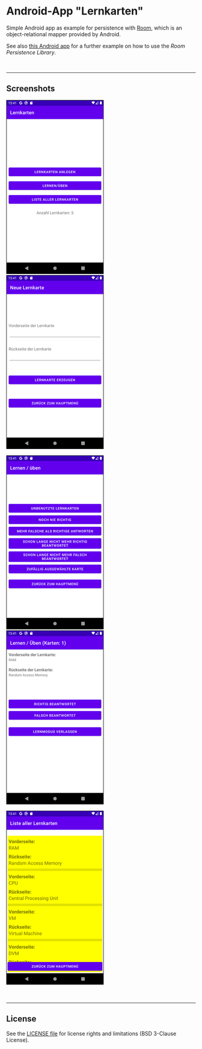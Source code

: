 # Android-App "Lernkarten" #

Simple Android app as example for persistence with [Room](https://developer.android.com/training/data-storage/room/), which is an object-relational mapper provided by Android.

See also [this Android app](https://github.com/MDecker-MobileComputing/Android_AbkVerzMitRoom) for a further example on how to use the *Room Persistence Library*.

<br>

----
## Screenshots ##

![Screenshot 1](screenshot_1.png)  ![Screenshot 2](screenshot_2.png)

![Screenshot 3](screenshot_3.png)  ![Screenshot 4](screenshot_4.png)

![Screenshot 5](screenshot_5.png)

<br>

----
## License ##

See the [LICENSE file](LICENSE.md) for license rights and limitations (BSD 3-Clause License).
